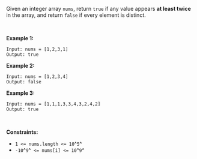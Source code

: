 Given an integer array `nums`, return `true` if any value appears **at
least twice** in the array, and return `false` if every element is
distinct.

 

**Example 1:**

    Input: nums = [1,2,3,1]
    Output: true

**Example 2:**

    Input: nums = [1,2,3,4]
    Output: false

**Example 3:**

    Input: nums = [1,1,1,3,3,4,3,2,4,2]
    Output: true

 

**Constraints:**

-   `1 <= nums.length <= 10`^`5`^
-   `-10`^`9`^` <= nums[i] <= 10`^`9`^
